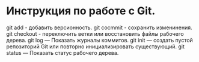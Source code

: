 #  Инструкция по работе с Git.
git add - добавить версионность.
git cocmmit - сохранить изменинения.
git checkout - переключить ветки или восстановить файлы рабочего дерева.
git log — Показать журналы коммитов.
git init — создать пустой репозиторий Git или повторно инициализировать существующий.
git status — Показать статус рабочего дерева.
